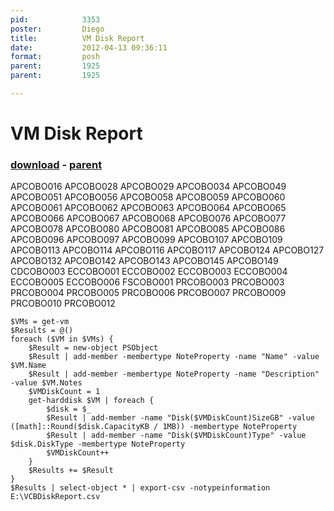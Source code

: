 ```yaml
---
pid:            3353
poster:         Diego
title:          VM Disk Report
date:           2012-04-13 09:36:11
format:         posh
parent:         1925
parent:         1925

---
```


# VM Disk Report

### [download](3353.ps1) - [parent](1925.md)

APCOBO016
APCOBO028
APCOBO029
APCOBO034
APCOBO049
APCOBO051
APCOBO056
APCOBO058
APCOBO059
APCOBO060
APCOBO061
APCOBO062
APCOBO063
APCOBO064
APCOBO065
APCOBO066
APCOBO067
APCOBO068
APCOBO076
APCOBO077
APCOBO078
APCOBO080
APCOBO081
APCOBO085
APCOBO086
APCOBO096
APCOBO097
APCOBO099
APCOBO107
APCOBO109
APCOBO113
APCOBO114
APCOBO116
APCOBO117
APCOBO124
APCOBO127
APCOBO132
APCOBO142
APCOBO143
APCOBO145
APCOBO149
CDCOBO003
ECCOBO001
ECCOBO002
ECCOBO003
ECCOBO004
ECCOBO005
ECCOBO006
FSCOBO001
PRCOBO003
PRCOBO003
PRCOBO004
PRCOBO005
PRCOBO006
PRCOBO007
PRCOBO009
PRCOBO010
PRCOBO012


```posh
$VMs = get-vm
$Results = @()
foreach ($VM in $VMs) {
    $Result = new-object PSObject
    $Result | add-member -membertype NoteProperty -name "Name" -value $VM.Name
    $Result | add-member -membertype NoteProperty -name "Description" -value $VM.Notes
    $VMDiskCount = 1
    get-harddisk $VM | foreach {
        $disk = $_
        $Result | add-member -name "Disk($VMDiskCount)SizeGB" -value ([math]::Round($disk.CapacityKB / 1MB)) -membertype NoteProperty
        $Result | add-member -name "Disk($VMDiskCount)Type" -value $disk.DiskType -membertype NoteProperty
        $VMDiskCount++
    }
    $Results += $Result
}
$Results | select-object * | export-csv -notypeinformation E:\VCBDiskReport.csv
```
